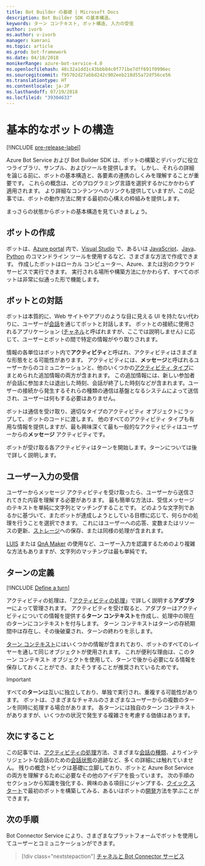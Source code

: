 ```yaml
---
title: Bot Builder の基礎 | Microsoft Docs
description: Bot Builder SDK の基本構造。
keywords: ターン コンテキスト, ボット構造, 入力の受信
author: ivorb
ms.author: v-ivorb
manager: kamrani
ms.topic: article
ms.prod: bot-framework
ms.date: 04/18/2018
monikerRange: azure-bot-service-4.0
ms.openlocfilehash: 48c32a1dd1c43bbb84c0f771be7dff691f0996ec
ms.sourcegitcommit: f95702d27abbd242c902eeb218d55a72df56ce56
ms.translationtype: HT
ms.contentlocale: ja-JP
ms.lasthandoff: 07/19/2018
ms.locfileid: "39304633"
---
```

# <a name="basic-bot-structure"></a>基本的なボットの構造

[!INCLUDE [pre-release-label](~/includes/pre-release-label.md)]

Azure Bot Service および Bot Builder SDK は、ボットの構築とデバッグに役立つライブラリ、サンプル、およびツールを提供します。 しかし、それらの詳細を論じる前に、ボットの基本構造と、各要素の連携のしくみを理解することが重要です。 これらの概念は、どのプログラミング言語を選択するかにかかわらず適用されます。 より詳細なコンテンツへのリンクも提供していますが、この記事では、ボットの動作方法に関する最初の心構えの枠組みを提供します。

まっさらの状態からボットの基本構造を見ていきましょう。

## <a name="creation-of-your-bot"></a>ボットの作成

ボットは、[Azure portal](~/bot-service-quickstart.md) 内で、[Visual Studio](~/dotnet/bot-builder-dotnet-sdk-quickstart.md) で、あるいは [JavaScript](~/javascript/bot-builder-javascript-quickstart.md)、[Java](~/java/bot-builder-java-quickstart.md)、[Python](~/python/bot-builder-python-quickstart.md) のコマンドライン ツールを使用するなど、さまざまな方法で作成できます。 作成したボットはローカル コンピューター、Azure、または別のクラウド サービスで実行できます。 実行される場所や構築方法にかかわらず、すべてのボットは非常に似通った形で機能します。

## <a name="interaction-with-your-bot"></a>ボットとの対話

ボットは本質的に、Web サイトやアプリのような目に見える UI を持たない代わりに、ユーザーが[会話](~/v4sdk/bot-concepts.md#activities-and-conversations)を通じてボットと対話します。 ボットとの接続に使用されるアプリケーション ([チャネル](~/v4sdk/bot-concepts.md)と呼ばれますが、ここでは説明しません) に応じて、ユーザーとボットの間で特定の情報がやり取りされます。

情報の各単位はボット内で**アクティビティ**と呼ばれ、アクティビティはさまざまな形態をとる可能性があります。 アクティビティには、**メッセージ**と呼ばれるユーザーからのコミュニケーションと、他のいくつかの[アクティビティ タイプ](~/bot-service-activities-entities.md)にまとめられた追加情報の両方が含まれます。 この追加情報には、新しい参加者が会話に参加または退出した時刻、会話が終了した時刻などが含まれます。ユーザーの接続から発生するそれらの種類の通信は基盤となるシステムによって送信され、ユーザーは何もする必要はありません。

ボットは通信を受け取り、適切なタイプのアクティビティ オブジェクトにラップして、ボットのコードに渡します。 他のすべてのアクティビティ タイプも有用な情報を提供しますが、最も興味深くて最も一般的なアクティビティはユーザーからの**メッセージ** アクティビティです。

ボットが受け取る各アクティビティはターンを開始します。ターンについては後で詳しく説明します。

## <a name="receiving-user-input"></a>ユーザー入力の受信

ユーザーからメッセージ アクティビティを受け取ったら、ユーザーから送信されてきた内容を理解する必要があります。 最も簡単な方法は、受信メッセージのテキストを単純に文字列とマッチングすることです。 どのような文字列であるかに基づいて、またボットが達成しようとしている目標に応じて、何らかの処理を行うことを選択できます。 これにはユーザーへの応答、変数またはリソースの更新、[ストレージ](~/v4sdk/bot-builder-storage-concept.md)への保存、または同様の処理が含まれます。

[LUIS](~/v4sdk/bot-builder-concept-luis.md) または [QnA Maker](~/v4sdk/bot-builder-howto-qna.md) の使用など、ユーザー入力を認識するためのより複雑な方法もありますが、文字列のマッチングは最も単純です。

## <a name="defining-a-turn"></a>ターンの定義

[!INCLUDE [Define a turn](~/includes/snippet-definition-turn.md)]

アクティビティの処理は、「[アクティビティの処理](~/v4sdk/bot-builder-concept-activity-processing.md)」で詳しく説明する**アダプター**によって管理されます。 アクティビティを受け取ると、アダプターはアクティビティについての情報を提供する**ターン コンテキスト**を作成し、処理中の現在のターンにコンテキストを付与します。 ターン コンテキストはターンの存続期間中は存在し、その後破棄され、ターンの終わりを示します。

[ターン コンテキスト](~/v4sdk/bot-builder-concept-activity-processing.md#turn-context)にはいくつかの情報が含まれており、ボットのすべてのレイヤーを通して同じオブジェクトが使用されます。 これが便利な理由は、このターン コンテキスト オブジェクトを使用して、ターンで後から必要になる情報を保存しておくことができ、またそうすることが推奨されているためです。

> [!IMPORTANT]
> すべての**ターン**は互いに独立しており、単独で実行され、重複する可能性があります。 ボットは、さまざまなチャネルのさまざまなユーザーからの複数のターンを同時に処理する場合があります。 各ターンには独自のターン コンテキストがありますが、いくつかの状況で発生する複雑さを考慮する価値はあります。

## <a name="where-to-go-from-here"></a>次にすること

この記事では、[アクティビティの処理](~/v4sdk/bot-builder-concept-activity-processing.md)方法、さまざまな[会話の種類](~/v4sdk/bot-builder-conversations.md)、よりインテリジェントな会話のための[会話状態](~/v4sdk/bot-builder-storage-concept.md)の追跡など、多くの詳細には触れていません。 残りの概念トピックは基礎に立脚しており、ボットと Azure Bot Service の両方を理解するために必要なその他のアイデアを扱っています。 次の手順のセクションから知識を強化する、興味のある項目にジャンプする、[クイック スタート](~/bot-service-quickstart.md)で最初のボットを構築してみる、あるいはボットの[開発](~/v4sdk/bot-builder-howto-send-messages.md)方法を学ぶことができます。

## <a name="next-steps"></a>次の手順

Bot Connector Service により、さまざまなプラットフォームでボットを使用してユーザーとコミュニケーションができます。

> [!div class="nextstepaction"]
> [チャネルと Bot Connector サービス](~/v4sdk/bot-concepts.md)
